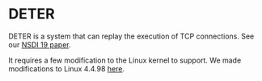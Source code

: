 # DETER
DETER is a system that can replay the execution of TCP connections. See our [NSDI 19 paper](https://www.usenix.org/conference/nsdi19/presentation/li-yuliang).

It requires a few modification to the Linux kernel to support. We made modifications to Linux 4.4.98 [here](https://github.com/harvard-cns/deter_kernel_4.4.98).

